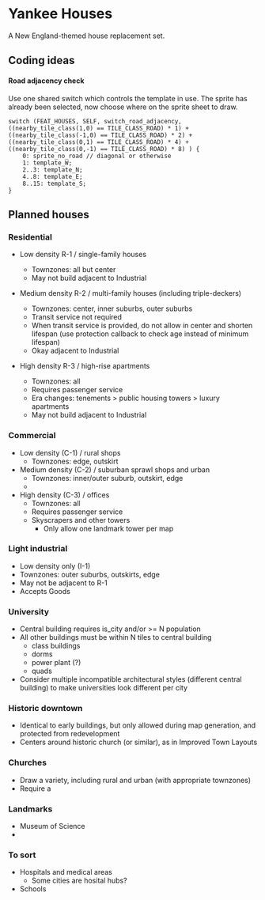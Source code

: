 # Yankee Houses
A New England-themed house replacement set.

## Coding ideas

#### Road adjacency check

Use one shared switch which controls the template in use. The sprite has already been selected, now choose where on the sprite sheet to draw.

	switch (FEAT_HOUSES, SELF, switch_road_adjacency, ((nearby_tile_class(1,0) == TILE_CLASS_ROAD) * 1) + ((nearby_tile_class(-1,0) == TILE_CLASS_ROAD) * 2) + ((nearby_tile_class(0,1) == TILE_CLASS_ROAD) * 4) + ((nearby_tile_class(0,-1) == TILE_CLASS_ROAD) * 8) ) {
		0: sprite_no_road // diagonal or otherwise
		1: template_W;
		2..3: template_N;
		4..8: template_E;
		8..15: template_S;
	}
	
## Planned houses

### Residential
- Low density R-1 / single-family houses
  - Townzones: all but center
  - May not build adjacent to Industrial
  
- Medium density R-2 / multi-family houses (including triple-deckers)
  - Townzones: center, inner suburbs, outer suburbs
  - Transit service not required
  - When transit service is provided, do not allow in center and shorten lifespan (use protection callback to check age instead of minimum lifespan)
  - Okay adjacent to Industrial
  
- High density R-3 / high-rise apartments
  - Townzones: all
  - Requires passenger service
  - Era changes: tenements > public housing towers > luxury apartments
  - May not build adjacent to Industrial

### Commercial
- Low density (C-1) / rural shops
  - Townzones: edge, outskirt
- Medium density (C-2) / suburban sprawl shops and urban
  - Townzones: inner/outer suburb, outskirt, edge
  - 
- High density (C-3) / offices
  - Townzones: all
  - Requires passenger service
  - Skyscrapers and other towers
    - Only allow one landmark tower per map

### Light industrial
- Low density only (I-1)
- Townzones: outer suburbs, outskirts, edge
- May not be adjacent to R-1
- Accepts Goods

### University
- Central building requires is_city and/or >= N population
- All other buildings must be within N tiles to central building
  - class buildings
  - dorms
  - power plant (?)
  - quads
- Consider multiple incompatible architectural styles (different central building) to make universities look different per city

### Historic downtown
- Identical to early buildings, but only allowed during map generation, and protected from redevelopment
- Centers around historic church (or similar), as in Improved Town Layouts

### Churches
- Draw a variety, including rural and urban (with appropriate townzones)
- Require a 

### Landmarks
- Museum of Science
- 

### To sort
- Hospitals and medical areas
  - Some cities are hosital hubs?
- Schools

